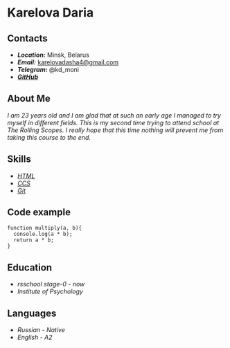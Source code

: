 # **Karelova Daria**
## Contacts
* *__Location:__* Minsk, Belarus
* *__Email:__* karelovadasha4@gmail.com
* *__Telegram:__* @kd_moni
* *__[GitHub](https://github.com/dashakarelova)__*
## About Me
*I am 23 years old and I am glad that at such an early age I managed to try myself in different fields. This is my second time trying to attend school at The Rolling Scopes. I really hope that this time nothing will prevent me from taking this course to the end.*
## Skills
* *[HTML](https://ru.code-basics.com/languages/html)*
* *[CCS](https://ru.code-basics.com/languages/css)*
* *[Git](https://swiftbook.ru/content/12-index/)*
## Code example
```
function multiply(a, b){
  console.log(a * b);
  return a * b;
}
```
## Education
* *rsschool stage-0 - now*
* *Institute of Psychology*
## Languages
* *Russian - Native*
* *English - A2*
